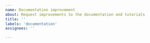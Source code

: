 ```yaml
---
name: Documentation improvement
about: Request improvements to the documentation and tutorials
title: ''
labels: 'documentation'
assignees: ''

---
```

<!--
For the Documentation request, please include the following:
------------------------
What would you like changed/added and why?
Do you have any suggestions for the new documents?
-->
